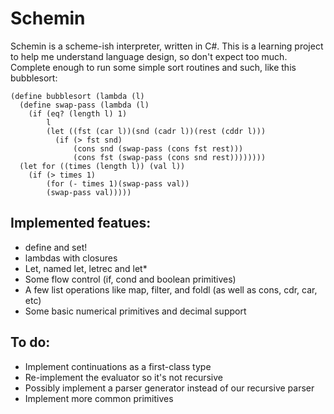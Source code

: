 Schemin
=======


Schemin is a scheme-ish interpreter, written in C#. This is a learning project to help me understand language design, so don't expect too much. Complete enough to run some simple sort routines and such, like this bubblesort:

    (define bubblesort (lambda (l)
      (define swap-pass (lambda (l)
        (if (eq? (length l) 1) 
            l
            (let ((fst (car l))(snd (cadr l))(rest (cddr l)))
              (if (> fst snd) 
                  (cons snd (swap-pass (cons fst rest)))
                  (cons fst (swap-pass (cons snd rest))))))))
      (let for ((times (length l)) (val l))
        (if (> times 1)
            (for (- times 1)(swap-pass val))
            (swap-pass val)))))

Implemented featues:
--------------------

+ define and set!
+ lambdas with closures
+ Let, named let, letrec and let\*
+ Some flow control (if, cond and boolean primitives)
+ A few list operations like map, filter, and foldl (as well as cons, cdr, car, etc)
+ Some basic numerical primitives and decimal support


To do:
------

+ Implement continuations as a first-class type
+ Re-implement the evaluator so it's not recursive
+ Possibly implement a parser generator instead of our recursive parser
+ Implement more common primitives







